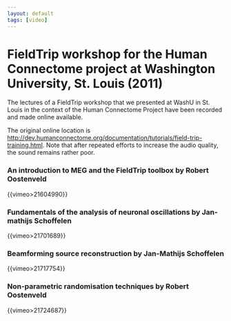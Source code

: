 ```yaml
---
layout: default
tags: [video]
---
```


# FieldTrip workshop for the Human Connectome project at Washington University, St. Louis (2011)

The lectures of a FieldTrip workshop that we presented at WashU in St. Louis in the context of the Human Connectome Project have been recorded and made online available. 

The original online location is http://dev.humanconnectome.org/documentation/tutorials/field-trip-training.html. Note that after repeated efforts to increase the audio quality, the sound remains rather poor.

### An introduction to MEG and the FieldTrip toolbox by Robert Oostenveld

{{vimeo>21604990}}

### Fundamentals of the analysis of neuronal oscillations by Jan-mathijs Schoffelen

{{vimeo>21701689}}

### Beamforming source reconstruction by Jan-Mathijs Schoffelen

{{vimeo>21717754}}

### Non-parametric randomisation techniques by Robert Oostenveld

{{vimeo>21724687}}

